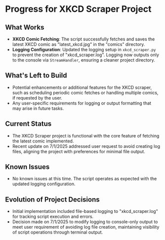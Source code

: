 # Progress for XKCD Scraper Project

## What Works

- **XKCD Comic Fetching**: The script successfully fetches and saves the latest XKCD comic as "latest_xkcd.jpg" in the
  "comics" directory.
- **Logging Configuration**: Updated the logging setup in `xkcd_scraper.py` to prevent the creation of
  "xkcd_scraper.log". Logging now outputs only to the console via `StreamHandler`, ensuring a cleaner project directory.

## What's Left to Build

- Potential enhancements or additional features for the XKCD scraper, such as scheduling periodic comic fetches or
  handling multiple comics, if requested by the user.
- Any user-specific requirements for logging or output formatting that may arise in future tasks.

## Current Status

- The XKCD Scraper project is functional with the core feature of fetching the latest comic implemented.
- Recent update on 7/1/2025 addressed user request to avoid creating log files, aligning the project with preferences
  for minimal file output.

## Known Issues

- No known issues at this time. The script operates as expected with the updated logging configuration.

## Evolution of Project Decisions

- Initial implementation included file-based logging to "xkcd_scraper.log" for tracking script execution and errors.
- Decision made on 7/1/2025 to modify logging to console-only output to meet user requirement of avoiding log file
  creation, maintaining visibility of script operations through terminal output.
